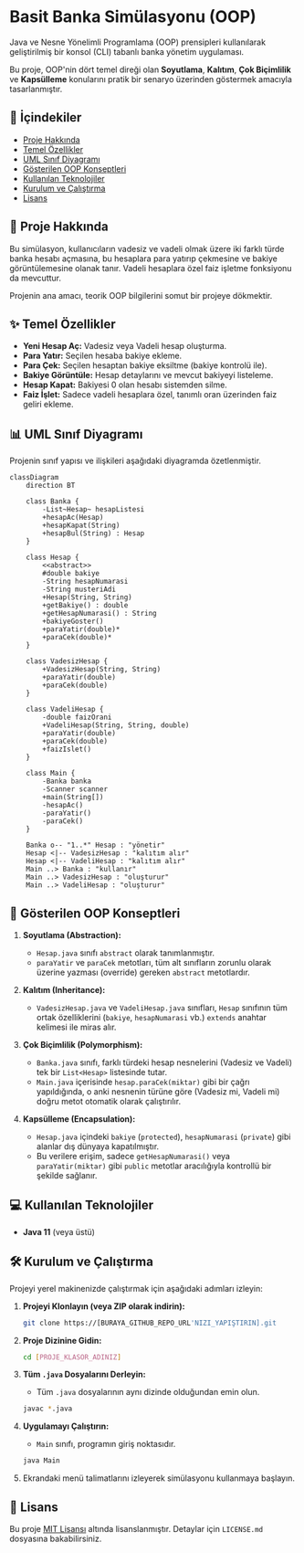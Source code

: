 # Basit Banka Simülasyonu (OOP)

Java ve Nesne Yönelimli Programlama (OOP) prensipleri kullanılarak geliştirilmiş bir konsol (CLI) tabanlı banka yönetim uygulaması.

Bu proje, OOP'nin dört temel direği olan **Soyutlama**, **Kalıtım**, **Çok Biçimlilik** ve **Kapsülleme** konularını pratik bir senaryo üzerinden göstermek amacıyla tasarlanmıştır.

## 📌 İçindekiler

  * [Proje Hakkında](#-proje-hakkında)
  * [Temel Özellikler](#-temel-özellikler)
  * [UML Sınıf Diyagramı](#-uml-sınıf-diyagramı)
  * [Gösterilen OOP Konseptleri](#-gösterilen-oop-konseptleri)
  * [Kullanılan Teknolojiler](#-kullanılan-teknolojiler)
  * [Kurulum ve Çalıştırma](#-kurulum-ve-çalıştırma)
  * [Lisans](#-lisans)

## 🚀 Proje Hakkında

Bu simülasyon, kullanıcıların vadesiz ve vadeli olmak üzere iki farklı türde banka hesabı açmasına, bu hesaplara para yatırıp çekmesine ve bakiye görüntülemesine olanak tanır. Vadeli hesaplara özel faiz işletme fonksiyonu da mevcuttur.

Projenin ana amacı, teorik OOP bilgilerini somut bir projeye dökmektir.

## ✨ Temel Özellikler

  * **Yeni Hesap Aç:** Vadesiz veya Vadeli hesap oluşturma.
  * **Para Yatır:** Seçilen hesaba bakiye ekleme.
  * **Para Çek:** Seçilen hesaptan bakiye eksiltme (bakiye kontrolü ile).
  * **Bakiye Görüntüle:** Hesap detaylarını ve mevcut bakiyeyi listeleme.
  * **Hesap Kapat:** Bakiyesi 0 olan hesabı sistemden silme.
  * **Faiz İşlet:** Sadece vadeli hesaplara özel, tanımlı oran üzerinden faiz geliri ekleme.

## 📊 UML Sınıf Diyagramı

Projenin sınıf yapısı ve ilişkileri aşağıdaki diyagramda özetlenmiştir.

```mermaid
classDiagram
    direction BT
    
    class Banka {
        -List~Hesap~ hesapListesi
        +hesapAc(Hesap)
        +hesapKapat(String)
        +hesapBul(String) : Hesap
    }

    class Hesap {
        <<abstract>>
        #double bakiye
        -String hesapNumarasi
        -String musteriAdi
        +Hesap(String, String)
        +getBakiye() : double
        +getHesapNumarasi() : String
        +bakiyeGoster()
        +paraYatir(double)*
        +paraCek(double)*
    }

    class VadesizHesap {
        +VadesizHesap(String, String)
        +paraYatir(double)
        +paraCek(double)
    }

    class VadeliHesap {
        -double faizOrani
        +VadeliHesap(String, String, double)
        +paraYatir(double)
        +paraCek(double)
        +faizIslet()
    }

    class Main {
        -Banka banka
        -Scanner scanner
        +main(String[])
        -hesapAc()
        -paraYatir()
        -paraCek()
    }

    Banka o-- "1..*" Hesap : "yönetir"
    Hesap <|-- VadesizHesap : "kalıtım alır"
    Hesap <|-- VadeliHesap : "kalıtım alır"
    Main ..> Banka : "kullanır"
    Main ..> VadesizHesap : "oluşturur"
    Main ..> VadeliHesap : "oluşturur"

```

## 🧠 Gösterilen OOP Konseptleri

1.  **Soyutlama (Abstraction):**

      * `Hesap.java` sınıfı `abstract` olarak tanımlanmıştır.
      * `paraYatir` ve `paraCek` metotları, tüm alt sınıfların zorunlu olarak üzerine yazması (override) gereken `abstract` metotlardır.

2.  **Kalıtım (Inheritance):**

      * `VadesizHesap.java` ve `VadeliHesap.java` sınıfları, `Hesap` sınıfının tüm ortak özelliklerini (`bakiye`, `hesapNumarasi` vb.) `extends` anahtar kelimesi ile miras alır.

3.  **Çok Biçimlilik (Polymorphism):**

      * `Banka.java` sınıfı, farklı türdeki hesap nesnelerini (Vadesiz ve Vadeli) tek bir `List<Hesap>` listesinde tutar.
      * `Main.java` içerisinde `hesap.paraCek(miktar)` gibi bir çağrı yapıldığında, o anki nesnenin türüne göre (Vadesiz mi, Vadeli mi) doğru metot otomatik olarak çalıştırılır.

4.  **Kapsülleme (Encapsulation):**

      * `Hesap.java` içindeki `bakiye` (`protected`), `hesapNumarasi` (`private`) gibi alanlar dış dünyaya kapatılmıştır.
      * Bu verilere erişim, sadece `getHesapNumarasi()` veya `paraYatir(miktar)` gibi `public` metotlar aracılığıyla kontrollü bir şekilde sağlanır.

## 💻 Kullanılan Teknolojiler

  * **Java 11** (veya üstü)

## 🛠️ Kurulum ve Çalıştırma

Projeyi yerel makinenizde çalıştırmak için aşağıdaki adımları izleyin:

1.  **Projeyi Klonlayın (veya ZIP olarak indirin):**

    ```sh
    git clone https://[BURAYA_GITHUB_REPO_URL'NIZI_YAPIŞTIRIN].git
    ```

2.  **Proje Dizinine Gidin:**

    ```sh
    cd [PROJE_KLASOR_ADINIZ]
    ```

3.  **Tüm `.java` Dosyalarını Derleyin:**

      * Tüm `.java` dosyalarının aynı dizinde olduğundan emin olun.

    <!-- end list -->

    ```bash
    javac *.java
    ```

4.  **Uygulamayı Çalıştırın:**

      * `Main` sınıfı, programın giriş noktasıdır.

    <!-- end list -->

    ```bash
    java Main
    ```

5.  Ekrandaki menü talimatlarını izleyerek simülasyonu kullanmaya başlayın.

## 📄 Lisans

Bu proje [MIT Lisansı](https://choosealicense.com/licenses/mit/) altında lisanslanmıştır. Detaylar için `LICENSE.md` dosyasına bakabilirsiniz.

